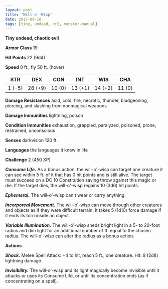 ```yaml
---
layout: post
title: "Will-o'-Wisp"
date: 2017-09-10
tags: [tiny, undead, cr2, monster-manual]
---
```


**Tiny undead, chaotic evil**

**Armor Class** 19

**Hit Points** 22 (9d4)

**Speed** 0 ft., fly 50 ft. (hover)

|   STR   |   DEX   |   CON   |   INT   |   WIS   |   CHA   |
|:-----:|:-----:|:-----:|:-----:|:-----:|:-----:|
| 1 (-5) | 28 (+9) | 10 (0) | 13 (+1) | 14 (+2) | 11 (0) |

**Damage Resistances** acid, cold, fire, necrotic, thunder, bludgeoning, piercing, and slashing from nonmagical weapons

**Damage Immunities** lightning, poison

**Condition Immunities** exhaustion, grappled, paralyzed, poisoned, prone, restrained, unconscious

**Senses** darkvision 120 ft.

**Languages** the languages it knew in life

**Challenge** 2 (450 XP)

***Consume Life.*** As a bonus action, the will-o'-wisp can target one creature it can see within 5 ft. of it that has 0 hit points and is still alive. The target must succeed on a DC 10 Constitution saving throw against this magic or die. If the target dies, the will-o'-wisp regains 10 (3d6) hit points.

***Ephemeral.*** The will-o'-wisp can't wear or carry anything.

***Incorporeal Movement.*** The will-o'-wisp can move through other creatures and objects as if they were difficult terrain. It takes 5 (1d10) force damage if it ends its turn inside an object.

***Variable Illumination.*** The will-o'-wisp sheds bright light in a 5- to 20-foot radius and dim light for an additional number of ft. equal to the chosen radius. The will-o'-wisp can alter the radius as a bonus action.

**Actions**

***Shock.*** Melee Spell Attack: +4 to hit, reach 5 ft., one creature. Hit: 9 (2d8) lightning damage.

***Invisibility.*** The will-o'-wisp and its light magically become invisible until it attacks or uses its Consume Life, or until its concentration ends (as if concentrating on a spell).

